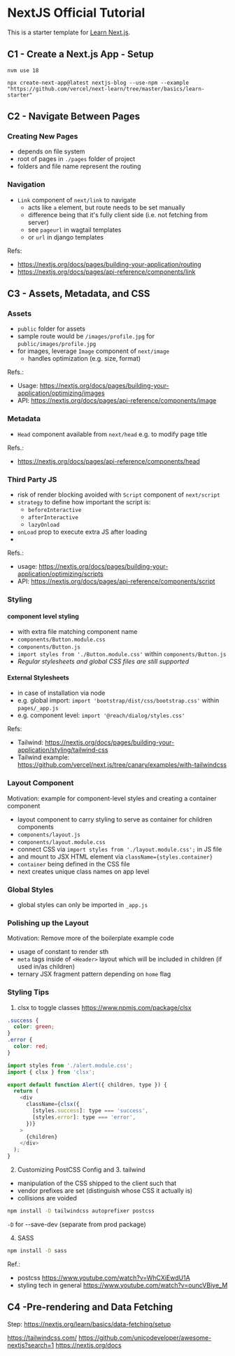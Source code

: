# NextJS Official Tutorial
This is a starter template for [Learn Next.js](https://nextjs.org/learn).

## C1 - Create a Next.js App - Setup


    nvm use 18
    
    npx create-next-app@latest nextjs-blog --use-npm --example "https://github.com/vercel/next-learn/tree/master/basics/learn-starter"

## C2 - Navigate Between Pages

### Creating New Pages

 - depends on file system
 - root of pages in `./pages` folder of project
 - folders and file name represent the routing

### Navigation

 - `Link` component of `next/link` to navigate 
   - acts like `a` element, but route needs to be set manually
   - difference being that it's fully client side (i.e. not fetching from server)
   - see `pageurl` in wagtail templates
   - or `url` in django templates


Refs: 
 - https://nextjs.org/docs/pages/building-your-application/routing
 - https://nextjs.org/docs/pages/api-reference/components/link


## C3 - Assets, Metadata, and CSS

### Assets

 - `public` folder for assets
 - sample route would be `/images/profile.jpg` for `public/images/profile.jpg`
 - for images, leverage `Image` component of `next/image`
   - handles optimization (e.g. size, format)


Refs.: 
 - Usage: https://nextjs.org/docs/pages/building-your-application/optimizing/images
 - API: https://nextjs.org/docs/pages/api-reference/components/image

### Metadata

 - `Head` component available from `next/head` e.g. to modify page title

Refs.: 
 - https://nextjs.org/docs/pages/api-reference/components/head

### Third Party JS

 - risk of render blocking avoided with `Script` component of `next/script`
 - `strategy` to define how important the script is:
   - `beforeInteractive`
   - `afterInteractive`
   - `lazyOnload`
 - `onLoad` prop to execute extra JS after loading
 - 
Refs.:
 - usage: https://nextjs.org/docs/pages/building-your-application/optimizing/scripts
 - API: https://nextjs.org/docs/pages/api-reference/components/script

### Styling

#### component level styling

 - with extra file matching component name
 - `components/Button.module.css`
 - `components/Button.js`
 - `import styles from './Button.module.css'` within `components/Button.js`
 - _Regular <link> stylesheets and global CSS files are still supported_


#### External Stylesheets

 - in case of installation via node
 - e.g. global import: `import 'bootstrap/dist/css/bootstrap.css'` within `pages/_app.js`
 - e.g. component level: `import '@reach/dialog/styles.css'`

Refs:
 - Tailwind: https://nextjs.org/docs/pages/building-your-application/styling/tailwind-css
 - Tailwind example: https://github.com/vercel/next.js/tree/canary/examples/with-tailwindcss

### Layout Component

Motivation: example for component-level styles and creating a container component


 - layout component to carry styling to serve as container for
   children components
  - `components/layout.js`
  - `components/layout.module.css`
  - connect CSS via `import styles from './layout.module.css';` in JS file
  - and mount to JSX HTML element via `className={styles.container}`
  - `container` being defined in the CSS  file
  - next creates unique class names on app level

### Global Styles

 - global styles can only be imported in `_app.js`

### Polishing up the Layout

Motivation: Remove more of the boilerplate example code


 - usage of constant to render sth
 - `meta` tags inside of `<Header>` layout which will be included in children
   (if used in/as children)
 - ternary JSX fragment pattern depending on `home` flag

### Styling Tips

1. clsx to toggle classes https://www.npmjs.com/package/clsx

```css
.success {
  color: green;
}
.error {
  color: red;
}
```

```js
import styles from './alert.module.css';
import { clsx } from 'clsx';

export default function Alert({ children, type }) {
  return (
    <div
      className={clsx({
        [styles.success]: type === 'success',
        [styles.error]: type === 'error',
      })}
    >
      {children}
    </div>
  );
}
```

2. Customizing PostCSS Config and 3. tailwind

 - manipulation of the CSS shipped to the client such that
 - vendor prefixes are set (distinguish whose CSS it actually is)
 - collisions are voided

```sh
npm install -D tailwindcss autoprefixer postcss
```

`-D` for --save-dev (separate from prod package)

4. SASS

```sh
npm install -D sass
```

Ref.: 
 - postcss https://www.youtube.com/watch?v=WhCXiEwdU1A
 - styling tech in general https://www.youtube.com/watch?v=ouncVBiye_M

## C4 -Pre-rendering and Data Fetching


Step: https://nextjs.org/learn/basics/data-fetching/setup

https://tailwindcss.com/
https://github.com/unicodeveloper/awesome-nextjs?search=1
https://nextjs.org/docs
